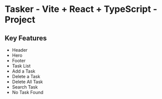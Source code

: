 # Tasker - Vite + React + TypeScript - Project

## Key Features
  - Header
  - Hero
  - Footer
  - Task List
  - Add a Task
  - Delete a Task
  - Delete All Task
  - Search Task
  - No Task Found